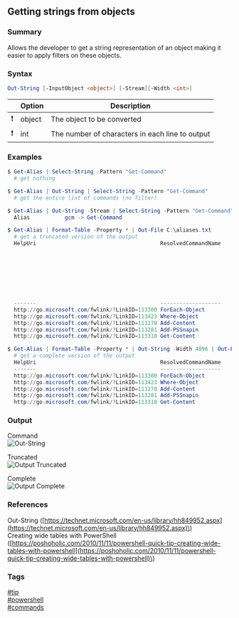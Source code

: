 ## Getting strings from objects

### Summary
Allows the developer to get a string representation of an object making it easier to apply filters on these objects.

### Syntax
```powershell
Out-String [-InputObject <object>] [-Stream][-Width <int>]
```

|               | Option | Description                                     |
| :-----------: | ------ | ----------------------------------------------- |
| :exclamation: | object | The object to be converted                      |
| :exclamation: | int    | The number of characters in each line to output |

### Examples
```powershell
$ Get-Alias | Select-String -Pattern "Get-Command"
  # get nothing

$ Get-Alias | Out-String | Select-String -Pattern "Get-Command"
  # get the entire list of commands (no filter)

$ Get-Alias | Out-String -Stream | Select-String -Pattern "Get-Command"
  Alias           gcm -> Get-Command

$ Get-Alias | Format-Table -Property * | Out-File C:\aliases.txt
  # get a truncated version of the output
  HelpUri                                       ResolvedCommandName            DisplayName                             Re
                                                                                                                       fe
                                                                                                                       re
                                                                                                                       nc
                                                                                                                       ed
                                                                                                                       Co
                                                                                                                       mm
                                                                                                                       an
                                                                                                                       d 
  -------                                       -------------------            -----------                             --
  http://go.microsoft.com/fwlink/?LinkID=113300 ForEach-Object                 % -> ForEach-Object                     Fo
  http://go.microsoft.com/fwlink/?LinkID=113423 Where-Object                   ? -> Where-Object                       Wh
  http://go.microsoft.com/fwlink/?LinkID=113278 Add-Content                    ac -> Add-Content                       Ad
  http://go.microsoft.com/fwlink/?LinkID=113281 Add-PSSnapin                   asnp -> Add-PSSnapin                    Ad
  http://go.microsoft.com/fwlink/?LinkID=113310 Get-Content                    cat -> Get-Content                      Ge

$ Get-Alias | Format-Table -Property * | Out-String -Width 4096 | Out-File C:\aliases-complete.txt
  # get a complete version of the output
  HelpUri                                       ResolvedCommandName            DisplayName                             ReferencedCommand              ResolvedCommand                Definition                                          
  -------                                       -------------------            -----------                             -----------------              ---------------                ----------
  http://go.microsoft.com/fwlink/?LinkID=113300 ForEach-Object                 % -> ForEach-Object                     ForEach-Object                 ForEach-Object                 ForEach-Object                                             
  http://go.microsoft.com/fwlink/?LinkID=113423 Where-Object                   ? -> Where-Object                       Where-Object                   Where-Object                   Where-Object                                     
  http://go.microsoft.com/fwlink/?LinkID=113278 Add-Content                    ac -> Add-Content                       Add-Content                    Add-Content                    Add-Content                                              
  http://go.microsoft.com/fwlink/?LinkID=113281 Add-PSSnapin                   asnp -> Add-PSSnapin                    Add-PSSnapin                   Add-PSSnapin                   Add-PSSnapIn                                     
  http://go.microsoft.com/fwlink/?LinkID=113310 Get-Content                    cat -> Get-Content                      Get-Content                    Get-Content                    Get-Content  
```

### Output
Command  
![Out-String](https://cloud.githubusercontent.com/assets/19519411/19311722/2641cd3e-9055-11e6-8c4e-0a59c2f47109.png)

Truncated  
![Output Truncated](https://cloud.githubusercontent.com/assets/19519411/19311723/26486054-9055-11e6-9075-eb82ea617d7d.png)

Complete  
![Output Complete](https://cloud.githubusercontent.com/assets/19519411/19311721/26350950-9055-11e6-8415-8c1ee02ce012.png)

### References
Out-String \([https://technet.microsoft.com/en-us/library/hh849952.aspx](https://technet.microsoft.com/en-us/library/hh849952.aspx)\)  
Creating wide tables with PowerShell \([https://poshoholic.com/2010/11/11/powershell-quick-tip-creating-wide-tables-with-powershell](https://poshoholic.com/2010/11/11/powershell-quick-tip-creating-wide-tables-with-powershell)\)

### Tags
[#tip](../../tips.md)  
[#powershell](../powershell.md)  
[#commands](commands.md)
